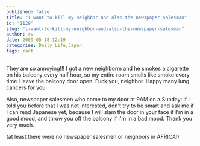 ```yaml
---
published: false
title: "I want to kill my neighbor and also the newspaper salesman"
id: "1129"
slug: "i-want-to-kill-my-neighbor-and-also-the-newspaper-salesman"
author: rv
date: 2009-05-18 12:19
categories: Daily Life,Japan
tags: rant
---
```

They are so annoying!!! I got a new neighborm and he smokes a cigarette on his balcony every half hour, so my entire room smells like smoke every time I leave the balcony door open. Fuck you, neighbor. Happy many lung cancers for you.

Also, newspaper salesmen who come to my door at 9AM on a Sunday: if I told you before that I was not interested, don't try to be smart and ask me if I can read Japanese yet, because I will slam the door in your face if I'm in a good mood, and throw you off the balcony if I'm in a bad mood. Thank you very much.

(at least there were no newspaper salesmen or neighbors in AFRICA!)